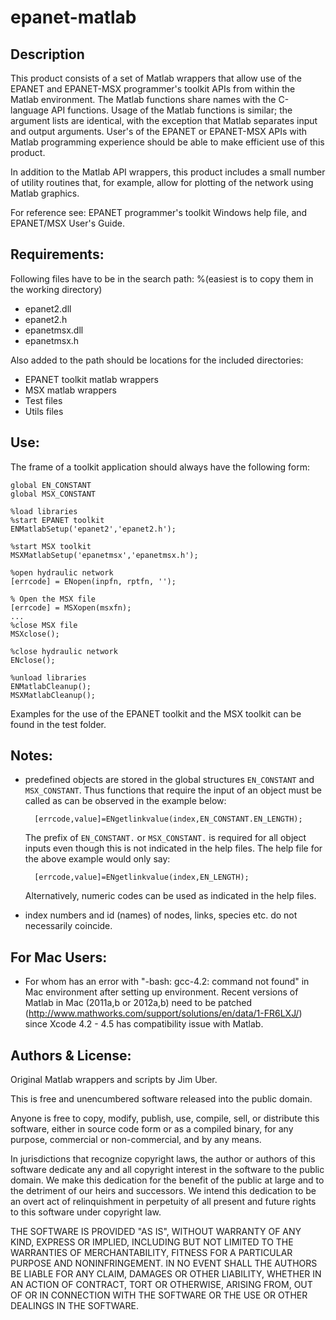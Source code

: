 epanet-matlab
=============

Description
-----------
This product consists of a set of Matlab wrappers that allow use of the EPANET and EPANET-MSX programmer's toolkit APIs from within the Matlab environment. The Matlab functions share names with the C-language API functions. Usage of the Matlab functions is similar; the argument lists are identical, with the exception that Matlab separates input and output arguments. User's of the EPANET or EPANET-MSX APIs with Matlab programming experience should be able to make efficient use of this product.

In addition to the Matlab API wrappers, this product includes a small number of utility routines that, for example, allow for plotting of the network using Matlab graphics.

For reference see: EPANET programmer's toolkit Windows help file, and EPANET/MSX User's Guide.


Requirements:
-------------
Following files have to be in the search path: %(easiest is to copy them in the working directory)
- epanet2.dll
- epanet2.h
- epanetmsx.dll
- epanetmsx.h


Also added to the path should be locations for the included directories:
- EPANET toolkit matlab wrappers
- MSX matlab wrappers
- Test files
- Utils files

Use:
----
The frame of a toolkit application should always have the
following form:

    global EN_CONSTANT
    global MSX_CONSTANT

    %load libraries
    %start EPANET toolkit
    ENMatlabSetup('epanet2','epanet2.h');

    %start MSX toolkit
    MSXMatlabSetup('epanetmsx','epanetmsx.h');
    
    %open hydraulic network
    [errcode] = ENopen(inpfn, rptfn, '');
    
    % Open the MSX file
    [errcode] = MSXopen(msxfn);
    ...
    %close MSX file
    MSXclose();

    %close hydraulic network
    ENclose();

    %unload libraries
    ENMatlabCleanup();
    MSXMatlabCleanup();


Examples for the use of the EPANET toolkit and the MSX toolkit
can be found in the test folder.


Notes:
------

- predefined objects are stored in the global structures
`EN_CONSTANT` and `MSX_CONSTANT`. Thus functions that require the
input of an object must be called as can be observed in the example below:

        [errcode,value]=ENgetlinkvalue(index,EN_CONSTANT.EN_LENGTH);

    The prefix of `EN_CONSTANT.` or `MSX_CONSTANT.` is required for all object inputs even though this is not indicated in the help files. The help file for the above example would only say:

        [errcode,value]=ENgetlinkvalue(index,EN_LENGTH);

    Alternatively, numeric codes can be used as indicated in the help files.

- index numbers and id (names) of nodes, links, species etc. do not necessarily coincide.
 
For Mac Users:
--------------
- For whom has an error with "-bash: gcc-4.2: command not found" in Mac environment after setting up environment. Recent versions of Matlab in Mac (2011a,b or 2012a,b) need to be patched (http://www.mathworks.com/support/solutions/en/data/1-FR6LXJ/) since Xcode 4.2 - 4.5 has compatibility issue with Matlab. 

Authors & License:
--------
Original Matlab wrappers and scripts by Jim Uber.

This is free and unencumbered software released into the public domain.

Anyone is free to copy, modify, publish, use, compile, sell, or
distribute this software, either in source code form or as a compiled
binary, for any purpose, commercial or non-commercial, and by any
means.

In jurisdictions that recognize copyright laws, the author or authors
of this software dedicate any and all copyright interest in the
software to the public domain. We make this dedication for the benefit
of the public at large and to the detriment of our heirs and
successors. We intend this dedication to be an overt act of
relinquishment in perpetuity of all present and future rights to this
software under copyright law.

THE SOFTWARE IS PROVIDED "AS IS", WITHOUT WARRANTY OF ANY KIND,
EXPRESS OR IMPLIED, INCLUDING BUT NOT LIMITED TO THE WARRANTIES OF
MERCHANTABILITY, FITNESS FOR A PARTICULAR PURPOSE AND NONINFRINGEMENT.
IN NO EVENT SHALL THE AUTHORS BE LIABLE FOR ANY CLAIM, DAMAGES OR
OTHER LIABILITY, WHETHER IN AN ACTION OF CONTRACT, TORT OR OTHERWISE,
ARISING FROM, OUT OF OR IN CONNECTION WITH THE SOFTWARE OR THE USE OR
OTHER DEALINGS IN THE SOFTWARE.
